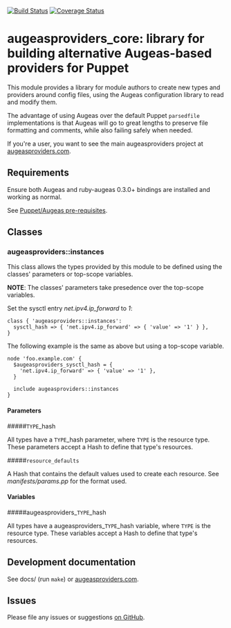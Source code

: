 [![Build Status](https://travis-ci.org/hercules-team/augeasproviders.svg?branch=master)](https://travis-ci.org/hercules-team/augeasproviders)
[![Coverage Status](https://img.shields.io/coveralls/hercules-team/augeasproviders.svg)](https://coveralls.io/r/hercules-team/augeasproviders?branch=master)

# augeasproviders\_core: library for building alternative Augeas-based providers for Puppet

This module provides a library for module authors to create new types and
providers around config files, using the Augeas configuration library to read
and modify them.

The advantage of using Augeas over the default Puppet `parsedfile`
implementations is that Augeas will go to great lengths to preserve file
formatting and comments, while also failing safely when needed.

If you're a user, you want to see the main augeasproviders project at
[augeasproviders.com](http://augeasproviders.com).

## Requirements

Ensure both Augeas and ruby-augeas 0.3.0+ bindings are installed and working as
normal.

See [Puppet/Augeas pre-requisites](http://docs.puppetlabs.com/guides/augeas.html#pre-requisites).

## Classes

### augeasproviders::instances

This class allows the types provided by this module to be defined using the classes' parameters or top-scope variables.

**NOTE**: The classes' parameters take presedence over the top-scope variables.

Set the sysctl entry *net.ipv4.ip_forward* to *1*:

    class { 'augeasproviders::instances':
      sysctl_hash => { 'net.ipv4.ip_forward' => { 'value' => '1' } },
    }

The following example is the same as above but using a top-scope variable.

    node 'foo.example.com' {
      $augeasproviders_sysctl_hash = {
        'net.ipv4.ip_forward' => { 'value' => '1' },
      }
      
      include augeasproviders::instances
    }

#### Parameters

#####`TYPE`_hash

All types have a `TYPE`_hash parameter, where `TYPE` is the resource type.  These parameters accept a Hash to define that type's resources.

#####`resource_defaults`

A Hash that contains the default values used to create each resource.  See *manifests/params.pp* for the format used.

#### Variables

#####augeasproviders\_`TYPE`\_hash

All types have a augeasproviders\_`TYPE`\_hash variable, where `TYPE` is the resource type.  These variables accept a Hash to define that type's resources.

## Development documentation

See docs/ (run `make`) or [augeasproviders.com](http://augeasproviders.com/documentation/).

## Issues

Please file any issues or suggestions [on GitHub](https://github.com/hercules-team/augeasproviders_core/issues).
